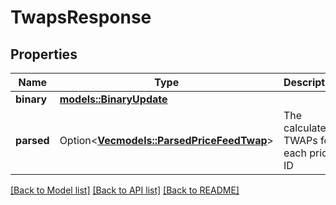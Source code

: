 # TwapsResponse

## Properties

Name | Type | Description | Notes
------------ | ------------- | ------------- | -------------
**binary** | [**models::BinaryUpdate**](BinaryUpdate.md) |  |
**parsed** | Option<[**Vec<models::ParsedPriceFeedTwap>**](ParsedPriceFeedTwap.md)> | The calculated TWAPs for each price ID | [optional]

[[Back to Model list]](../README.md#documentation-for-models) [[Back to API list]](../README.md#documentation-for-api-endpoints) [[Back to README]](../README.md)
